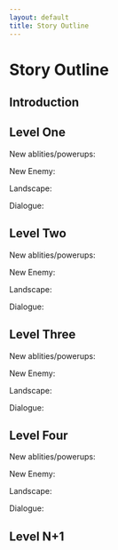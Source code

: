 ```yaml
---
layout: default
title: Story Outline
---
```


# Story Outline

## Introduction

## Level One

New ablities/powerups:

New Enemy:

Landscape:

Dialogue:

## Level Two

New ablities/powerups:

New Enemy:

Landscape:

Dialogue:

## Level Three

New ablities/powerups:

New Enemy:

Landscape:

Dialogue:

## Level Four

New ablities/powerups:

New Enemy:

Landscape:

Dialogue:

## Level N+1

